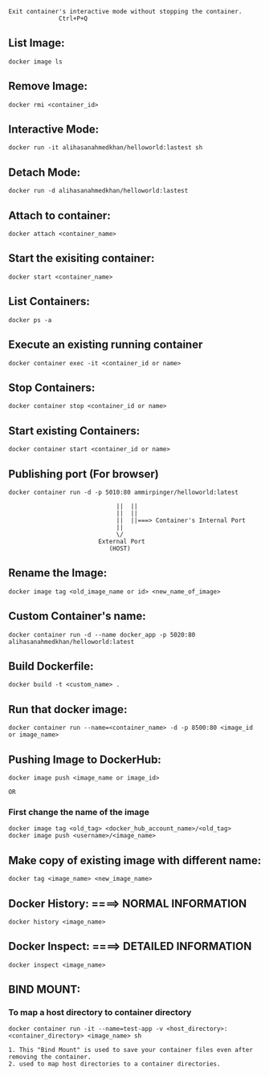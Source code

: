```
Exit container's interactive mode without stopping the container.
              Ctrl+P+Q
```
## List Image:
```
docker image ls
```

## Remove Image: 
```
docker rmi <container_id>
```

## Interactive Mode:
```
docker run -it alihasanahmedkhan/helloworld:lastest sh
```

## Detach Mode:
```
docker run -d alihasanahmedkhan/helloworld:lastest
```

## Attach to container:
```
docker attach <container_name>
```

## Start the exisiting container:
```
docker start <container_name>
```

## List Containers:
```
docker ps -a
```

## Execute an existing running container
```
docker container exec -it <container_id or name>
```

## Stop Containers:
```
docker container stop <container_id or name>
```

## Start existing Containers:
```
docker container start <container_id or name>
```

## Publishing port (For browser)
```
docker container run -d -p 5010:80 ammirpinger/helloworld:latest

                              ||  ||
                              ||  || 
                              ||  ||===> Container's Internal Port 
                              ||  
                              \/
                         External Port
                            (HOST)
```

## Rename the Image:
```
docker image tag <old_image_name or id> <new_name_of_image>
```

## Custom Container's name:
```
docker container run -d --name docker_app -p 5020:80 alihasanahmedkhan/helloworld:latest
```

## Build Dockerfile:
```
docker build -t <custom_name> .
```

## Run that docker image:
```
docker container run --name=<container_name> -d -p 8500:80 <image_id or image_name>
```

## Pushing Image to DockerHub:
```
docker image push <image_name or image_id>

OR
```
### First change the name of the image
```
docker image tag <old_tag> <docker_hub_account_name>/<old_tag>
docker image push <username>/<image_name>
```

## Make copy of existing image with different name:
```
docker tag <image_name> <new_image_name>
```

## Docker History: ====> NORMAL INFORMATION
```
docker history <image_name>
```

## Docker Inspect: ====> DETAILED INFORMATION
```
docker inspect <image_name>
```

## BIND MOUNT:
### To map a host directory to container directory
```
docker container run -it --name=test-app -v <host_directory>:<container_directory> <image_name> sh

1. This "Bind Mount" is used to save your container files even after removing the container.
2. used to map host directories to a container directories.
```
